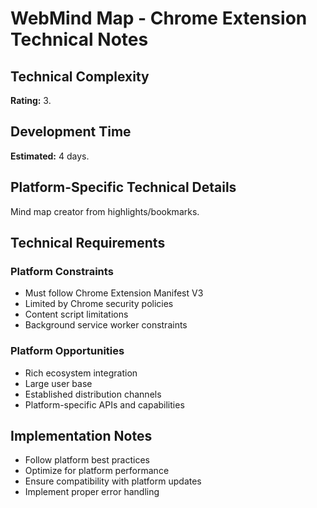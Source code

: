 # WebMind Map - Chrome Extension Technical Notes

## Technical Complexity
**Rating:** 3.

## Development Time
**Estimated:** 4 days.

## Platform-Specific Technical Details
Mind map creator from highlights/bookmarks.

## Technical Requirements

### Platform Constraints
- Must follow Chrome Extension Manifest V3
- Limited by Chrome security policies
- Content script limitations
- Background service worker constraints

### Platform Opportunities
- Rich ecosystem integration
- Large user base
- Established distribution channels
- Platform-specific APIs and capabilities

## Implementation Notes
- Follow platform best practices
- Optimize for platform performance
- Ensure compatibility with platform updates
- Implement proper error handling
